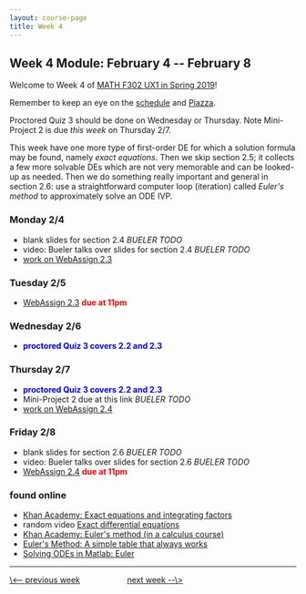 ```yaml
---
layout: course-page
title: Week 4
---
```


## Week 4 Module: February 4 -- February 8

Welcome to Week 4 of [MATH F302 UX1 in Spring 2019](index.html)!

Remember to keep an eye on the [schedule](schedule.pdf) and [Piazza](https://piazza.com/uaf/spring2019/math302ux1/home).

Proctored Quiz 3 should be done on Wednesday or Thursday.  Note Mini-Project 2 is due _this week_ on Thursday 2/7.

This week have one more type of first-order DE for which a solution formula may be found, namely _exact equations_.  Then we skip section 2.5; it collects a few more solvable DEs which are not very memorable and can be looked-up as needed.  Then we do something really important and general in section 2.6: use a straightforward computer loop (iteration) called _Euler's method_ to approximately solve an ODE IVP.

### Monday 2/4
* blank slides for section 2.4 _BUELER TODO_
* video: Bueler talks over slides for section 2.4 _BUELER TODO_
* [work on WebAssign 2.3](https://www.webassign.net/)

### Tuesday 2/5
* [WebAssign 2.3](https://www.webassign.net/) <span style="color:red">**due at 11pm**</span>

### Wednesday 2/6
* <span style="color:blue">**proctored Quiz 3 covers 2.2 and 2.3**</span>

### Thursday 2/7
* <span style="color:blue">**proctored Quiz 3 covers 2.2 and 2.3**</span>
* Mini-Project 2 due at this link _BUELER TODO_
* [work on WebAssign 2.4](https://www.webassign.net/)

### Friday 2/8
* blank slides for section 2.6 _BUELER TODO_
* video: Bueler talks over slides for section 2.6 _BUELER TODO_
* [WebAssign 2.4](https://www.webassign.net/) <span style="color:red">**due at 11pm**</span>

### found online
* [Khan Academy: Exact equations and integrating factors](https://www.khanacademy.org/math/differential-equations/first-order-differential-equations#exact-equations)
* random video [Exact differential equations](https://www.youtube.com/watch?v=bwASJWS8ltM)
* [Khan Academy: Euler's method (in a calculus course)](https://www.youtube.com/watch?v=q87L9R9v274)
* [Euler's Method: A simple table that always works](https://www.youtube.com/watch?v=8cW_CQ77ayI)
* [Solving ODEs in Matlab: Euler](https://www.mathworks.com/videos/solving-odes-in-matlab-1-euler-ode1-117526.html)

<hr>
<a align="left" href="week3">\<-- previous week</a>  &nbsp; &nbsp; &nbsp; &nbsp; &nbsp; &nbsp; &nbsp; &nbsp; &nbsp; &nbsp; <a align="right" href="week5">next week --\></a>

